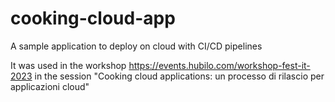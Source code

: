 # cooking-cloud-app
A sample application to deploy on cloud with CI/CD pipelines

It was used in the workshop https://events.hubilo.com/workshop-fest-it-2023 
in the session "Cooking cloud applications: un processo di rilascio per applicazioni cloud"

